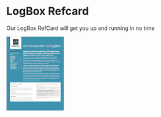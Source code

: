 # LogBox Refcard

Our LogBox RefCard will get you up and running in no time

![](../.gitbook/assets/logbox-refcard-150.png)

